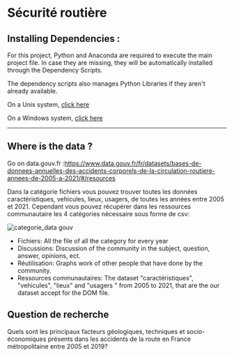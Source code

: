 # Sécurité routière

## Installing Dependencies :  
  
  
For this project, Python and Anaconda are required to execute the main project file. In case they are missing, they will be automatically installed through the Dependency Scripts.  
  
  
The dependency scripts also manages Python Libraries if they aren't already available.  

On a Unix system, [click here](https://github.com/Warnex04/Projet-DataVis.2/blob/main/Scripts/Dependency%20Scripts/create_env.sh)  

On a Windows system, [click here](https://github.com/Warnex04/Projet-DataVis.2/blob/main/Scripts/Dependency%20Scripts/create_env.ps1)  

---

## Where is the data ?

Go on data.gouv.fr :https://www.data.gouv.fr/fr/datasets/bases-de-donnees-annuelles-des-accidents-corporels-de-la-circulation-routiere-annees-de-2005-a-2021/#/resources 

Dans la catégorie fichiers vous pouvez trouver toutes les données caractéristiques, vehicules, lieux, usagers, de toutes les années entre 2005 et 2021. Cependant vous pouvez récupérer dans les ressources communautaire les 4 catégories nécessaire sous forme de csv: 

![categorie_data gouv](https://user-images.githubusercontent.com/125503955/236210504-2d3cb6bc-cb96-43d2-9bec-6dc01dae04d3.png)

- Fichiers: All the file of all the category for every year
- Discussions: Discussion of the community in the subject, question, answer, opinions, ect.
- Réutilisation: Graphs work of other people that have done by the community.
- Ressources communautaires: The dataset  "caractéristiques", "vehicules", "lieux" and "usagers " from 2005 to 2021, that are the our dataset accept for the DOM file.


## Question de recherche

Quels sont les principaux facteurs géologiques, techniques et socio-économiques présents dans les accidents de la route en France métropolitaine entre 2005 et 2019?


